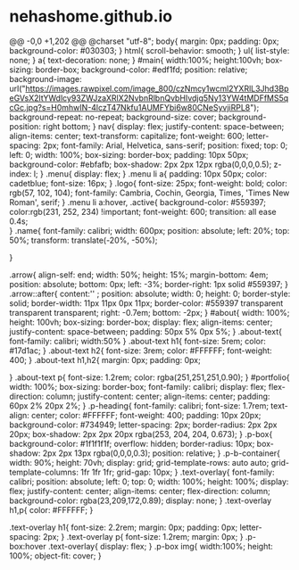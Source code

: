 # nehashome.github.io
@@ -0,0 +1,202 @@
@charset "utf-8";
body{
    margin: 0px;
    padding: 0px;
    background-color: #030303;
}
html{
    scroll-behavior: smooth;
}
ul{
    list-style: none;
}
a{
    text-decoration: none;
}
#main{
    width:100%;
    height:100vh;
    box-sizing: border-box;
    background-color: #edf1fd;
    position: relative;
    background-image: url("https://images.rawpixel.com/image_800/czNmcy1wcml2YXRlL3Jhd3BpeGVsX2ltYWdlcy93ZWJzaXRlX2NvbnRlbnQvbHIvdjg5Ny13YW4tMDFfMS5qcGc.jpg?s=H0mhwIN-4lczT47Nkfu1AUMFYbi6w80CNeSyvjiRPL8");
    background-repeat: no-repeat;
    background-size: cover;
    background-position: right bottom;
}
nav{
    display: flex;
    justify-content: space-between;
    align-items: center;
    text-transform: capitalize;
    font-weight: 600;
    letter-spacing: 2px;
    font-family: Arial, Helvetica, sans-serif;
    position: fixed;
    top: 0;
    left: 0;
    width: 100%;
    box-sizing: border-box;
    padding: 10px 50px;
    background-color: #ebfafb;
    box-shadow: 2px 2px 12px rgba(0,0,0,0.5);
    z-index: l;
}
.menu{
    display: flex;
}
.menu li a{
    padding: 10px 50px;
    color: cadetblue;
    font-size: 16px;
}
.logo{
    font-size: 25px;
    font-weight: bold;
    color: rgb(57, 102, 104);
    font-family: Cambria, Cochin, Georgia, Times, 'Times New Roman', serif;
}
.menu li a:hover,
.active{
    background-color: #559397;
    color:rgb(231, 252, 234) !important;
    font-weight: 600;
     transition: all ease 0.4s;  
}
.name{
    font-family: calibri;
    width: 600px;
    position: absolute;
    left: 20%;
    top: 50%;
    transform: translate(-20%, -50%);

}

.arrow{
    align-self: end;
    width: 50%;
    height: 15%;
    margin-bottom: 4em;
    position: absolute;
    bottom: 0px;
    left: -3%;
    border-right: 1px solid #559397;
}
.arrow::after{
    content:'' ;
    position: absolute;
    width: 0;
    height: 0;
    border-style: solid;
    border-width: 11px 11px 0px 11px;
    border-color: #559397 transparent transparent transparent;
    right: -0.7em;
    bottom: -2px;
}
#about{
  width: 100%;
  height: 100vh;
  box-sizing: border-box;
  display: flex;
  align-items: center;
  justify-content: space-between;
  padding: 50px 5% 0px 5%;
}
.about-text{
    font-family: calibri;
    width:50%
}
.about-text h1{
  font-size: 5rem;
  color: #17d1ac;
}
.about-text h2{
    font-size: 3rem;
    color: #FFFFFF;
    font-weight: 400;
}
.about-text h1,h2{
    margin: 0px;
    padding: 0px;

}
.about-text p{
    font-size: 1.2rem;
    color: rgba(251,251,251,0.90);
}
#portfolio{
    width: 100%;
    box-sizing: border-box;
    font-family: calibri;
    display: flex;
    flex-direction: column;
    justify-content: center;
    align-items: center;
    padding: 60px 2% 20px 2%;
}
.p-heading{
    font-family: calibri;
    font-size: 1.7rem;
    text-align: center;
    color: #FFFFFF;
    font-weight: 400;
    padding: 10px 20px;
    background-color: #734949;
    letter-spacing: 2px;
    border-radius: 2px 2px 20px;
    box-shadow: 2px 2px 20px rgba(253, 204, 204, 0.673);
}
.p-box{
    background-color: #1f1f1f1f;
    overflow: hidden;
    border-radius: 10px;
    box-shadow: 2px 2px 13px rgba(0,0,0,0.3);
    position: relative;
}
.p-b-container{
    width: 90%;
    height: 70vh;
    display: grid;
    grid-template-rows: auto auto;
    grid-template-columns: 1fr 1fr 1fr;
    grid-gap: 10px;
}
.text-overlay{
    font-family: calibri;
    position: absolute;
    left: 0;
    top: 0;
    width: 100%;
    height: 100%;
    display: flex;
    justify-content: center;
    align-items: center;
    flex-direction: column;
    background-color: rgba(23,209,172,0.89);
    display: none;
}
.text-overlay h1,p{
    color: #FFFFFF;
}

.text-overlay h1{
    font-size: 2.2rem;
    margin: 0px;
    padding: 0px;
    letter-spacing: 2px;
}
.text-overlay p{
    font-size: 1.2rem;
    margin: 0px;
}
.p-box:hover .text-overlay{
    display: flex;
}
.p-box img{
    width:100%;
    height: 100%;
    object-fit: cover;
}

